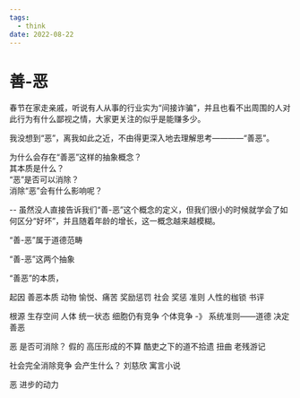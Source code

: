 ```yaml
---
tags:
  - think
date: 2022-08-22
---
```


# 善-恶

春节在家走亲戚，听说有人从事的行业实为“间接诈骗”，并且也看不出周围的人对此行为有什么鄙视之情，大家更关注的似乎是能赚多少。  

我没想到“恶”，离我如此之近，不由得更深入地去理解思考————“善恶”。  

为什么会存在“善恶”这样的抽象概念？  
其本质是什么？  
“恶”是否可以消除？  
消除“恶”会有什么影响呢？  

-- 虽然没人直接告诉我们“善-恶”这个概念的定义，但我们很小的时候就学会了如何区分“好坏”，并且随着年龄的增长，这一概念越来越模糊。  

“善-恶”属于道德范畴

“善-恶”这两个抽象

“善恶”的本质，

起因
善恶本质
  动物 愉悦、痛苦  奖励惩罚
  社会 奖惩 准则
  人性的枷锁  书评

根源
  生存空间
  人体 统一状态 细胞仍有竞争
  个体竞争 -》 系统准则——道德 决定善恶

恶 是否可消除？
  假的  高压形成的不算
  酷吏之下的道不拾遗  扭曲  老残游记

  社会完全消除竞争 会产生什么？
    刘慈欣  寓言小说

  恶  进步的动力